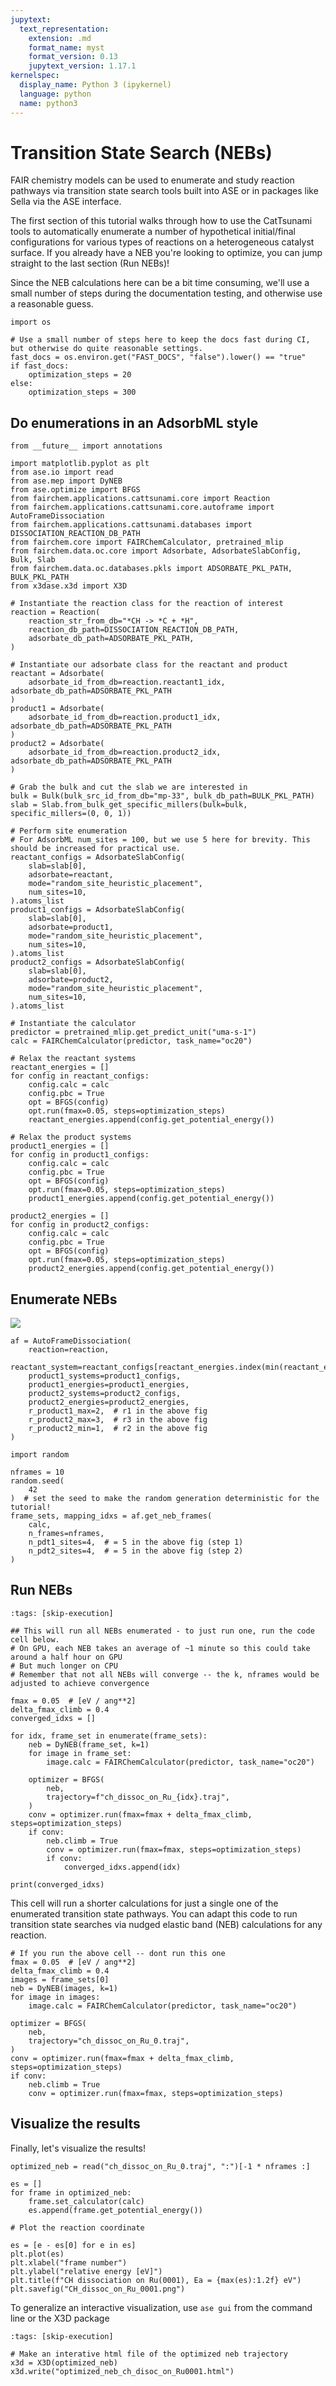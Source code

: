 ```yaml
---
jupytext:
  text_representation:
    extension: .md
    format_name: myst
    format_version: 0.13
    jupytext_version: 1.17.1
kernelspec:
  display_name: Python 3 (ipykernel)
  language: python
  name: python3
---
```


# Transition State Search (NEBs)

FAIR chemistry models can be used to enumerate and study reaction pathways via transition state search tools built into ASE or in packages like Sella via the ASE interface. 

The first section of this tutorial walks through how to use the CatTsunami tools to automatically enumerate a number of hypothetical initial/final configurations for various types of reactions on a heterogeneous catalyst surface. If you already have a NEB you're looking to optimize, you can jump straight to the last section (Run NEBs)!

Since the NEB calculations here can be a bit time consuming, we'll use a small number of steps during the documentation testing, and otherwise use a reasonable guess.

```{code-cell} ipython3
import os

# Use a small number of steps here to keep the docs fast during CI, but otherwise do quite reasonable settings.
fast_docs = os.environ.get("FAST_DOCS", "false").lower() == "true"
if fast_docs:
    optimization_steps = 20
else:
    optimization_steps = 300
```

## Do enumerations in an AdsorbML style

```{code-cell} ipython3
from __future__ import annotations

import matplotlib.pyplot as plt
from ase.io import read
from ase.mep import DyNEB
from ase.optimize import BFGS
from fairchem.applications.cattsunami.core import Reaction
from fairchem.applications.cattsunami.core.autoframe import AutoFrameDissociation
from fairchem.applications.cattsunami.databases import DISSOCIATION_REACTION_DB_PATH
from fairchem.core import FAIRChemCalculator, pretrained_mlip
from fairchem.data.oc.core import Adsorbate, AdsorbateSlabConfig, Bulk, Slab
from fairchem.data.oc.databases.pkls import ADSORBATE_PKL_PATH, BULK_PKL_PATH
from x3dase.x3d import X3D

# Instantiate the reaction class for the reaction of interest
reaction = Reaction(
    reaction_str_from_db="*CH -> *C + *H",
    reaction_db_path=DISSOCIATION_REACTION_DB_PATH,
    adsorbate_db_path=ADSORBATE_PKL_PATH,
)
```

```{code-cell} ipython3
# Instantiate our adsorbate class for the reactant and product
reactant = Adsorbate(
    adsorbate_id_from_db=reaction.reactant1_idx, adsorbate_db_path=ADSORBATE_PKL_PATH
)
product1 = Adsorbate(
    adsorbate_id_from_db=reaction.product1_idx, adsorbate_db_path=ADSORBATE_PKL_PATH
)
product2 = Adsorbate(
    adsorbate_id_from_db=reaction.product2_idx, adsorbate_db_path=ADSORBATE_PKL_PATH
)
```

```{code-cell} ipython3
# Grab the bulk and cut the slab we are interested in
bulk = Bulk(bulk_src_id_from_db="mp-33", bulk_db_path=BULK_PKL_PATH)
slab = Slab.from_bulk_get_specific_millers(bulk=bulk, specific_millers=(0, 0, 1))
```

```{code-cell} ipython3
# Perform site enumeration
# For AdsorbML num_sites = 100, but we use 5 here for brevity. This should be increased for practical use.
reactant_configs = AdsorbateSlabConfig(
    slab=slab[0],
    adsorbate=reactant,
    mode="random_site_heuristic_placement",
    num_sites=10,
).atoms_list
product1_configs = AdsorbateSlabConfig(
    slab=slab[0],
    adsorbate=product1,
    mode="random_site_heuristic_placement",
    num_sites=10,
).atoms_list
product2_configs = AdsorbateSlabConfig(
    slab=slab[0],
    adsorbate=product2,
    mode="random_site_heuristic_placement",
    num_sites=10,
).atoms_list
```

```{code-cell} ipython3
# Instantiate the calculator
predictor = pretrained_mlip.get_predict_unit("uma-s-1")
calc = FAIRChemCalculator(predictor, task_name="oc20")
```

```{code-cell} ipython3
# Relax the reactant systems
reactant_energies = []
for config in reactant_configs:
    config.calc = calc
    config.pbc = True
    opt = BFGS(config)
    opt.run(fmax=0.05, steps=optimization_steps)
    reactant_energies.append(config.get_potential_energy())
```

```{code-cell} ipython3
# Relax the product systems
product1_energies = []
for config in product1_configs:
    config.calc = calc
    config.pbc = True
    opt = BFGS(config)
    opt.run(fmax=0.05, steps=optimization_steps)
    product1_energies.append(config.get_potential_energy())
```

```{code-cell} ipython3
product2_energies = []
for config in product2_configs:
    config.calc = calc
    config.pbc = True
    opt = BFGS(config)
    opt.run(fmax=0.05, steps=optimization_steps)
    product2_energies.append(config.get_potential_energy())
```

## Enumerate NEBs

![](dissociation_scheme.png)

```{code-cell} ipython3
af = AutoFrameDissociation(
    reaction=reaction,
    reactant_system=reactant_configs[reactant_energies.index(min(reactant_energies))],
    product1_systems=product1_configs,
    product1_energies=product1_energies,
    product2_systems=product2_configs,
    product2_energies=product2_energies,
    r_product1_max=2,  # r1 in the above fig
    r_product2_max=3,  # r3 in the above fig
    r_product2_min=1,  # r2 in the above fig
)
```

```{code-cell} ipython3
import random

nframes = 10
random.seed(
    42
)  # set the seed to make the random generation deterministic for the tutorial!
frame_sets, mapping_idxs = af.get_neb_frames(
    calc,
    n_frames=nframes,
    n_pdt1_sites=4,  # = 5 in the above fig (step 1)
    n_pdt2_sites=4,  # = 5 in the above fig (step 2)
)
```

## Run NEBs

```{code-cell} ipython3
:tags: [skip-execution]

## This will run all NEBs enumerated - to just run one, run the code cell below.
# On GPU, each NEB takes an average of ~1 minute so this could take around a half hour on GPU
# But much longer on CPU
# Remember that not all NEBs will converge -- the k, nframes would be adjusted to achieve convergence

fmax = 0.05  # [eV / ang**2]
delta_fmax_climb = 0.4
converged_idxs = []

for idx, frame_set in enumerate(frame_sets):
    neb = DyNEB(frame_set, k=1)
    for image in frame_set:
        image.calc = FAIRChemCalculator(predictor, task_name="oc20")

    optimizer = BFGS(
        neb,
        trajectory=f"ch_dissoc_on_Ru_{idx}.traj",
    )
    conv = optimizer.run(fmax=fmax + delta_fmax_climb, steps=optimization_steps)
    if conv:
        neb.climb = True
        conv = optimizer.run(fmax=fmax, steps=optimization_steps)
        if conv:
            converged_idxs.append(idx)

print(converged_idxs)
```

This cell will run a shorter calculations for just a single one of the enumerated transition state pathways. You can adapt this code to run transition state searches via nudged elastic band (NEB) calculations for any reaction.

```{code-cell} ipython3
# If you run the above cell -- dont run this one
fmax = 0.05  # [eV / ang**2]
delta_fmax_climb = 0.4
images = frame_sets[0]
neb = DyNEB(images, k=1)
for image in images:
    image.calc = FAIRChemCalculator(predictor, task_name="oc20")

optimizer = BFGS(
    neb,
    trajectory="ch_dissoc_on_Ru_0.traj",
)
conv = optimizer.run(fmax=fmax + delta_fmax_climb, steps=optimization_steps)
if conv:
    neb.climb = True
    conv = optimizer.run(fmax=fmax, steps=optimization_steps)
```

## Visualize the results

Finally, let's visualize the results!

```{code-cell} ipython3
optimized_neb = read("ch_dissoc_on_Ru_0.traj", ":")[-1 * nframes :]
```

```{code-cell} ipython3
es = []
for frame in optimized_neb:
    frame.set_calculator(calc)
    es.append(frame.get_potential_energy())
```

```{code-cell} ipython3
# Plot the reaction coordinate

es = [e - es[0] for e in es]
plt.plot(es)
plt.xlabel("frame number")
plt.ylabel("relative energy [eV]")
plt.title(f"CH dissociation on Ru(0001), Ea = {max(es):1.2f} eV")
plt.savefig("CH_dissoc_on_Ru_0001.png")
```

To generalize an interactive visualization, use `ase gui` from the command line or the X3D package

```{code-cell} ipython3
:tags: [skip-execution]

# Make an interative html file of the optimized neb trajectory
x3d = X3D(optimized_neb)
x3d.write("optimized_neb_ch_disoc_on_Ru0001.html")
```
